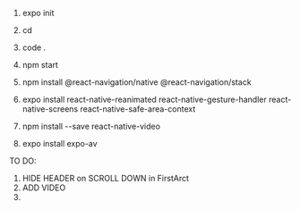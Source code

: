 1. expo init <name>
2. cd <name>
3. code .
4. npm start
5. npm install @react-navigation/native @react-navigation/stack
6. expo install react-native-reanimated react-native-gesture-handler react-native-screens react-native-safe-area-context 

7. npm install --save react-native-video
8. expo install expo-av




TO DO:
1. HIDE HEADER on SCROLL DOWN in FirstArct
2. ADD VIDEO
3.
